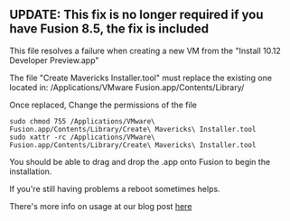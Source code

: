 ## UPDATE: This fix is no longer required if you have Fusion 8.5, the fix is included ##

This file resolves a failure when creating a new VM from the "Install 10.12 Developer Preview.app" 

The file "Create Mavericks Installer.tool" must replace the existing one located in: /Applications/VMware Fusion.app/Contents/Library/

Once replaced, Change the permissions of the file
```
sudo chmod 755 /Applications/VMware\ Fusion.app/Contents/Library/Create\ Mavericks\ Installer.tool
sudo xattr -rc /Applications/VMware\ Fusion.app/Contents/Library/Create\ Mavericks\ Installer.tool
```
You should be able to drag and drop the .app onto Fusion to begin the installation.

If you're still having problems a reboot sometimes helps.


There's more info on usage at our blog post [here](http://blogs.vmware.com/teamfusion/2016/06/fix-for-installing-macos-sierra-as-a-vm.html)
